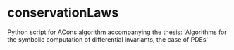 # conservationLaws
Python script for ACons algorithm accompanying the thesis: 'Algorithms for the
symbolic computation of differential invariants, the case of PDEs'
